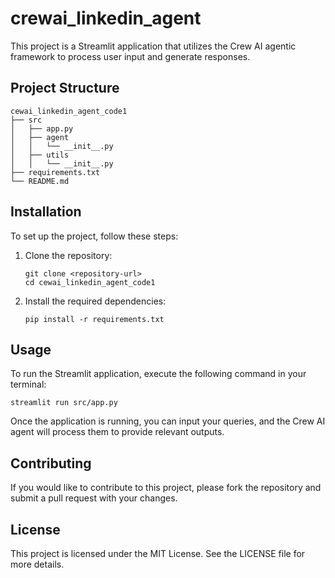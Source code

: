 # crewai_linkedin_agent

This project is a Streamlit application that utilizes the Crew AI agentic framework to process user input and generate responses.

## Project Structure

```
cewai_linkedin_agent_code1
├── src
│   ├── app.py
│   ├── agent
│   │   └── __init__.py
│   ├── utils
│   │   └── __init__.py
├── requirements.txt
└── README.md
```

## Installation

To set up the project, follow these steps:

1. Clone the repository:
   ```
   git clone <repository-url>
   cd cewai_linkedin_agent_code1
   ```

2. Install the required dependencies:
   ```
   pip install -r requirements.txt
   ```

## Usage

To run the Streamlit application, execute the following command in your terminal:
```
streamlit run src/app.py
```

Once the application is running, you can input your queries, and the Crew AI agent will process them to provide relevant outputs.

## Contributing

If you would like to contribute to this project, please fork the repository and submit a pull request with your changes.

## License

This project is licensed under the MIT License. See the LICENSE file for more details.
